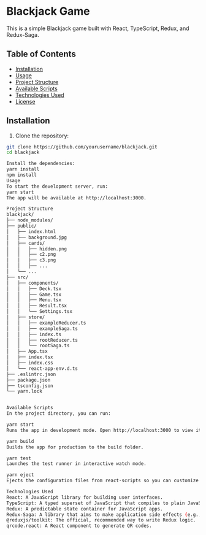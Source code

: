 # Blackjack Game

This is a simple Blackjack game built with React, TypeScript, Redux, and Redux-Saga.

## Table of Contents

- [Installation](#installation)
- [Usage](#usage)
- [Project Structure](#project-structure)
- [Available Scripts](#available-scripts)
- [Technologies Used](#technologies-used)
- [License](#license)

## Installation

1. Clone the repository:

```bash
git clone https://github.com/yourusername/blackjack.git
cd blackjack

Install the dependencies:
yarn install
npm install 
Usage
To start the development server, run:
yarn start
The app will be available at http://localhost:3000.

Project Structure
blackjack/
├── node_modules/
├── public/
│   ├── index.html
│   ├── background.jpg
│   ├── cards/
│   │   ├── hidden.png
│   │   ├── c2.png
│   │   ├── c3.png
│   │   ├── ...
│   └── ...
├── src/
│   ├── components/
│   │   ├── Deck.tsx
│   │   ├── Game.tsx
│   │   ├── Menu.tsx
│   │   ├── Result.tsx
│   │   └── Settings.tsx
│   ├── store/
│   │   ├── exampleReducer.ts
│   │   ├── exampleSaga.ts
│   │   ├── index.ts
│   │   ├── rootReducer.ts
│   │   └── rootSaga.ts
│   ├── App.tsx
│   ├── index.tsx
│   ├── index.css
│   └── react-app-env.d.ts
├── .eslintrc.json
├── package.json
├── tsconfig.json
└── yarn.lock


Available Scripts
In the project directory, you can run:

yarn start
Runs the app in development mode. Open http://localhost:3000 to view it in the browser.

yarn build
Builds the app for production to the build folder.

yarn test
Launches the test runner in interactive watch mode.

yarn eject
Ejects the configuration files from react-scripts so you can customize them.

Technologies Used
React: A JavaScript library for building user interfaces.
TypeScript: A typed superset of JavaScript that compiles to plain JavaScript.
Redux: A predictable state container for JavaScript apps.
Redux-Saga: A library that aims to make application side effects (e.g., asynchronous actions) easier to manage.
@reduxjs/toolkit: The official, recommended way to write Redux logic.
qrcode.react: A React component to generate QR codes.